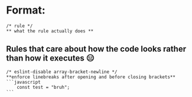 # Format:
    /* rule */
    ** what the rule actually does **

## Rules that care about how the code looks rather than how it executes 😑
    /* eslint-disable array-bracket-newline */
    **enforce linebreaks after opening and before closing brackets**
    ```javascript
        const test = "bruh";
    ```